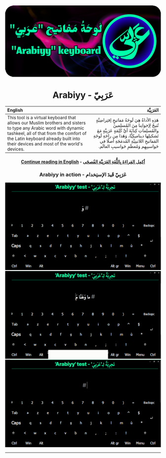 ![Banner](Visuals/Banner.png)
<div align="center">
  <h1>Arabiyy - عَرَبِيّ</h1>
</div>

| **English**  | **العَرَبِيَّة** |
|  :--- |  ---: |
| This tool is a virtual keyboard that allows our Muslim brothers and sisters to type any Arabic word with dynamic tashkeel, all of that from the comfort of the Latin keyboard already built into their devices and most of the world's devices.  | ‏هَذِهِ الأداةُ هِيَ لَوحَةُ مَفاتيحٍ إفتِراضِيَّةٍ تُتيحُ لِإخوانِنا مِنَ المُسلِمينَ والمُسلِماتِ كِتابَةَ أيِّ كَلِمَةٍ عَرَبِيَّةٍ مَعَ تَشكيلِها ديناميكِيًّا، وَهَذا مِن راحَةِ لَوحَةِ المَفاتيحِ اللاتينِيَّةِ المُدمَجَةِ أصلًا في حَواسيبِهِم وَمُعظَمِ حَواسيبِ العالَم‏.‏  |

<div align="center">
  <h4><a href="https://github.com/AnasImr/Arabiyy-keyboard/blob/main/README-en.md">Continue reading in English</a> - <a href="https://github.com/AnasImr/Arabiyy-keyboard/blob/main/README-ar.md">أكمِل القِراءَةَ بِاللُّغَةِ العَرَبِيَّةِ الفُصحَى</a><h4>
</div>

<div align="center">
  <h3>Arabiyy in action - عَرَبِيّ قَيدَ الإستِخدام</h3>
</div>

![Preview-1](Visuals/preview-diino-3izz.gif)
![Preview-2](Visuals/preview-maa-wahannaa.gif)
![Preview-3](Visuals/preview-9om.gif)

---
